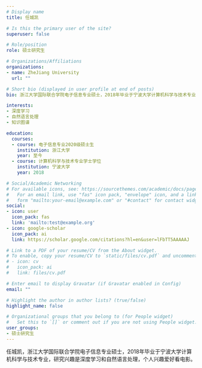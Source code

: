 ```yaml
---
# Display name
title: 任城凯

# Is this the primary user of the site?
superuser: false

# Role/position
role: 硕士研究生

# Organizations/Affiliations
organizations:
- name: ZheJiang University
  url: ""

# Short bio (displayed in user profile at end of posts)
bio: 浙江大学国际联合学院电子信息专业硕士，2018年毕业于宁波大学计算机科学与技术专业，研究兴趣是深度学习和自然语言处理，个人兴趣爱好看电影。

interests:
- 深度学习
- 自然语言处理
- 知识图谱

education:
  courses:
  - course: 电子信息专业2020级硕士生
    institution: 浙江大学
    year: 至今
  - course: 计算机科学与技术专业学士学位
    institution: 宁波大学
    year: 2018

# Social/Academic Networking
# For available icons, see: https://sourcethemes.com/academic/docs/page-builder/#icons
#   For an email link, use "fas" icon pack, "envelope" icon, and a link in the
#   form "mailto:your-email@example.com" or "#contact" for contact widget.
social:
- icon: user
  icon_pack: fas
  link: 'mailto:test@example.org'
- icon: google-scholar
  icon_pack: ai
  link: https://scholar.google.com/citations?hl=en&user=lFbTT5AAAAAJ

# Link to a PDF of your resume/CV from the About widget.
# To enable, copy your resume/CV to `static/files/cv.pdf` and uncomment the lines below.
# - icon: cv
#   icon_pack: ai
#   link: files/cv.pdf

# Enter email to display Gravatar (if Gravatar enabled in Config)
email: ""

# Highlight the author in author lists? (true/false)
highlight_name: false

# Organizational groups that you belong to (for People widget)
#   Set this to `[]` or comment out if you are not using People widget.
user_groups:
- 硕士研究生
---
```

任城凯，浙江大学国际联合学院电子信息专业硕士，2018年毕业于宁波大学计算机科学与技术专业，研究兴趣是深度学习和自然语言处理，个人兴趣爱好看电影。
